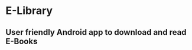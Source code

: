 # E-Library
## User friendly Android app to download and read E-Books  
[Download Now]: https://elibgithub.github.io
